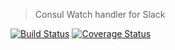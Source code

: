 > Consul Watch handler for Slack

[![Build Status](https://img.shields.io/travis/pennsignals/gentry.svg?style=flat-square)](https://travis-ci.org/pennsignals/gentry) [![Coverage Status](https://img.shields.io/coveralls/github/pennsignals/gentry.svg?style=flat-square)](https://coveralls.io/github/pennsignals/gentry)
